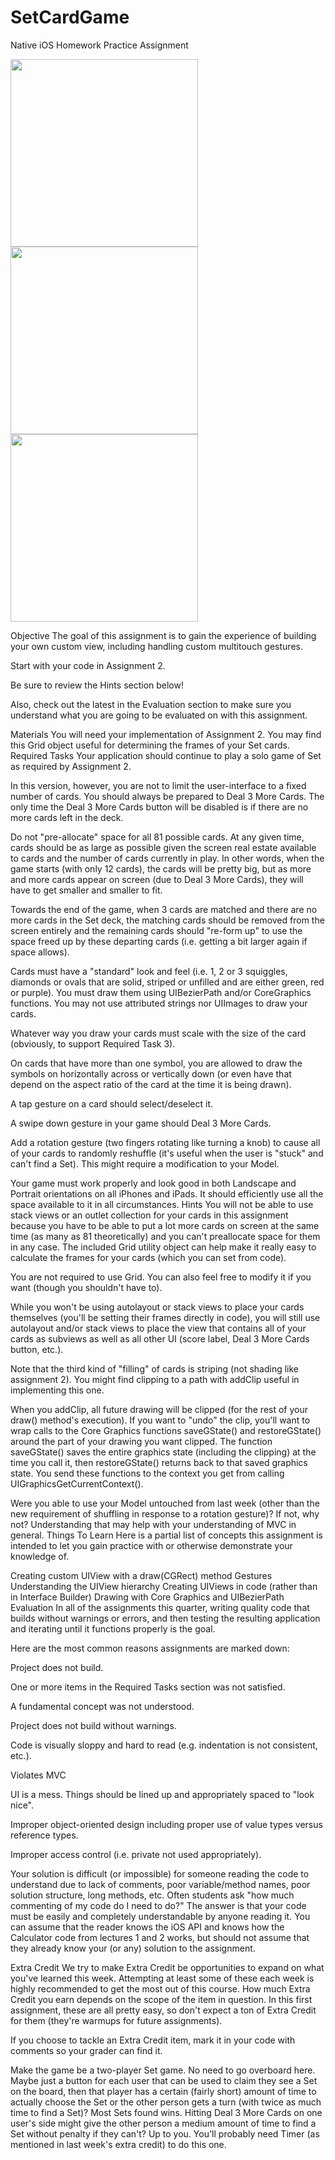 # SetCardGame
Native iOS Homework Practice Assignment

<img src="hw3-storyboard.png" width="300">
<img src="hw3-game-extracredit.png " width="300">
<img src="screenshot.png" width="300">


Objective
The goal of this assignment is to gain the experience of building your own custom view, including handling custom multitouch gestures.

Start with your code in Assignment 2.

Be sure to review the Hints section below!

Also, check out the latest in the Evaluation section to make sure you understand what you are going to be evaluated on with this assignment.

Materials
You will need your implementation of Assignment 2.
You may find this Grid object useful for determining the frames of your Set cards.
Required Tasks
Your application should continue to play a solo game of Set as required by Assignment 2.

In this version, however, you are not to limit the user-interface to a fixed number of cards. You should always be prepared to Deal 3 More Cards. The only time the Deal 3 More Cards button will be disabled is if there are no more cards left in the deck.

Do not "pre-allocate" space for all 81 possible cards. At any given time, cards should be as large as possible given the screen real estate available to cards and the number of cards currently in play. In other words, when the game starts (with only 12 cards), the cards will be pretty big, but as more and more cards appear on screen (due to Deal 3 More Cards), they will have to get smaller and smaller to fit.

Towards the end of the game, when 3 cards are matched and there are no more cards in the Set deck, the matching cards should be removed from the screen entirely and the remaining cards should "re-form up" to use the space freed up by these departing cards (i.e. getting a bit larger again if space allows).

Cards must have a "standard" look and feel (i.e. 1, 2 or 3 squiggles, diamonds or ovals that are solid, striped or unfilled and are either green, red or purple). You must draw them using UIBezierPath and/or CoreGraphics functions. You may not use attributed strings nor UIImages to draw your cards.

Whatever way you draw your cards must scale with the size of the card (obviously, to support Required Task 3).

On cards that have more than one symbol, you are allowed to draw the symbols on horizontally across or vertically down (or even have that depend on the aspect ratio of the card at the time it is being drawn).

A tap gesture on a card should select/deselect it.

A swipe down gesture in your game should Deal 3 More Cards.

Add a rotation gesture (two fingers rotating like turning a knob) to cause all of your cards to randomly reshuffle (it's useful when the user is "stuck" and can't find a Set). This might require a modification to your Model.

Your game must work properly and look good in both Landscape and Portrait orientations on all iPhones and iPads. It should efficiently use all the space available to it in all circumstances.
Hints
You will not be able to use stack views or an outlet collection for your cards in this assignment because you have to be able to put a lot more cards on screen at the same time (as many as 81 theoretically) and you can't preallocate space for them in any case. The included Grid utility object can help make it really easy to calculate the frames for your cards (which you can set from code).

You are not required to use Grid. You can also feel free to modify it if you want (though you shouldn't have to).

While you won't be using autolayout or stack views to place your cards themselves (you'll be setting their frames directly in code), you will still use autolayout and/or stack views to place the view that contains all of your cards as subviews as well as all other UI (score label, Deal 3 More Cards button, etc.).

Note that the third kind of "filling" of cards is striping (not shading like assignment 2). You might find clipping to a path with addClip useful in implementing this one.

When you addClip, all future drawing will be clipped (for the rest of your draw() method's execution). If you want to "undo" the clip, you'll want to wrap calls to the Core Graphics functions saveGState() and restoreGState() around the part of your drawing you want clipped. The function saveGState() saves the entire graphics state (including the clipping) at the time you call it, then restoreGState() returns back to that saved graphics state. You send these functions to the context you get from calling UIGraphicsGetCurrentContext().

Were you able to use your Model untouched from last week (other than the new requirement of shuffling in response to a rotation gesture)? If not, why not? Understanding that may help with your understanding of MVC in general.
Things To Learn
Here is a partial list of concepts this assignment is intended to let you gain practice with or otherwise demonstrate your knowledge of.

Creating custom UIView with a draw(CGRect) method
Gestures
Understanding the UIView hierarchy
Creating UIViews in code (rather than in Interface Builder)
Drawing with Core Graphics and UIBezierPath
Evaluation
In all of the assignments this quarter, writing quality code that builds without warnings or errors, and then testing the resulting application and iterating until it functions properly is the goal.

Here are the most common reasons assignments are marked down:

Project does not build.

One or more items in the Required Tasks section was not satisfied.

A fundamental concept was not understood.

Project does not build without warnings.

Code is visually sloppy and hard to read (e.g. indentation is not consistent, etc.).

Violates MVC

UI is a mess. Things should be lined up and appropriately spaced to "look nice".

Improper object-oriented design including proper use of value types versus reference types.

Improper access control (i.e. private not used appropriately).

Your solution is difficult (or impossible) for someone reading the code to understand due to lack of comments, poor variable/method names, poor solution structure, long methods, etc.
Often students ask "how much commenting of my code do I need to do?" The answer is that your code must be easily and completely understandable by anyone reading it. You can assume that the reader knows the iOS API and knows how the Calculator code from lectures 1 and 2 works, but should not assume that they already know your (or any) solution to the assignment.

Extra Credit
We try to make Extra Credit be opportunities to expand on what you've learned this week. Attempting at least some of these each week is highly recommended to get the most out of this course. How much Extra Credit you earn depends on the scope of the item in question. In this first assignment, these are all pretty easy, so don't expect a ton of Extra Credit for them (they're warmups for future assignments).

If you choose to tackle an Extra Credit item, mark it in your code with comments so your grader can find it.

Make the game be a two-player Set game. No need to go overboard here. Maybe just a button for each user that can be used to claim they see a Set on the board, then that player has a certain (fairly short) amount of time to actually choose the Set or the other person gets a turn (with twice as much time to find a Set)? Most Sets found wins. Hitting Deal 3 More Cards on one user's side might give the other person a medium amount of time to find a Set without penalty if they can't? Up to you. You'll probably need Timer (as mentioned in last week's extra credit) to do this one.
